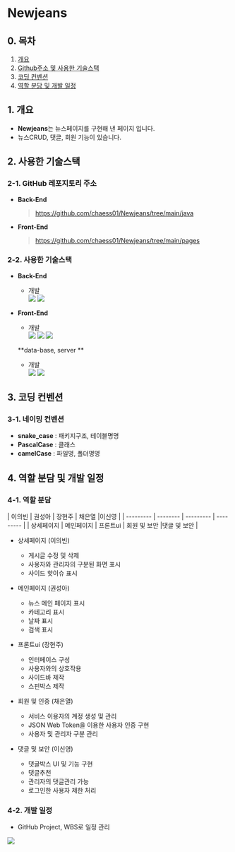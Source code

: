 # Newjeans

## 0. 목차

1. [개요](#1-개요)
2. [Github주소 및 사용한 기술스택](#2-Github-및-사용한-기술스택)
3. [코딩 컨벤션](#3-코딩-컨벤션)
4. [역할 분담 및 개발 일정](#4-역할-분담-및-개발-일정)

## 1. 개요

-   **Newjeans**는 뉴스페이지를 구현해 낸 페이지 입니다.
-   뉴스CRUD, 댓글, 회원 기능이 있습니다.

## 2. 사용한 기술스택

### 2-1. GitHub 레포지토리 주소

-   **Back-End**

    > https://github.com/chaess01/Newjeans/tree/main/java

-   **Front-End**
    > https://github.com/chaess01/Newjeans/tree/main/pages

### 2-2. 사용한 기술스택

-   **Back-End**

    -   개발<br>
        <img src="https://img.shields.io/badge/HTML5-E34F26?style=flat-square&logo=html5&logoColor=white"/> <img src="https://img.shields.io/badge/Selenium-43B02A?style=flat-square&logo=Selenium&logoColor=white"/>


-   **Front-End**

    -   개발<br>
       <img src="https://img.shields.io/badge/Bootstrapap-7952B3?style=flat-square&logo=bootstrap&logoColor=white"/> <img src="https://img.shields.io/badge/Heroku-430098?style=flat-square&logo=Heroku&logoColor=white"/> <img src="https://img.shields.io/badge/Atom-66595C?style=flat-square&logo=Atom&logoColor=white"/>

    **data-base, server **

    - 개발<br>
        <img src="https://img.shields.io/badge/angular.js-DD0031?style=flat-square&logo=angularjs&logoColor=white"/> <img src="https://img.shields.io/badge/Nuxt.js-00DC82?style=flat-square&logo=Nuxt.js&logoColor=white"/>



## 3. 코딩 컨벤션

### 3-1. 네이밍 컨벤션
-   **snake_case** : 패키지구조, 테이블명명
-   **PascalCase** : 클래스
-   **camelCase** : 파일명, 폴더명명


## 4. 역할 분담 및 개발 일정

### 4-1. 역할 분담

| 이의빈    | 권성아   | 장현주 | 채은열 |이신영  |
| --------- | -------- | --------- | --------- |
| 상세페이지 | 메인페이지 | 프론트ui | 회원 및 보안 |댓글 및 보안 |

-   상세페이지 (이의빈)

    -   게시글 수정 및 삭제
    -   사용자와 관리자의 구분된 화면 표시
    -   사이드 핫이슈 표시

-   메인페이지 (권성아)

    -   뉴스 메인 페이지 표시
    -   카테고리 표시
    -   날짜 표시
    -   검색 표시

-   프론트ui (장현주)

    -   인터페이스 구성
    -   사용자와의 상호작용
    -   사이드바 제작
    -   스핀박스 제작

-   회원 및 인증 (채은열)

    -   서비스 이용자의 계정 생성 및 관리
    -   JSON Web Token을 이용한 사용자 인증 구현
    -   사용자 및 관리자 구분 관리

-   댓글 및 보안 (이신영)
    -   댓글박스 UI 및 기능 구현
    -   댓글추천
    -   관리자의 댓글관리 가능
    -   로그인한 사용자 제한 처리

### 4-2. 개발 일정

-   GitHub Project, WBS로 일정 관리

<img src='./readme/wbs.png'>
